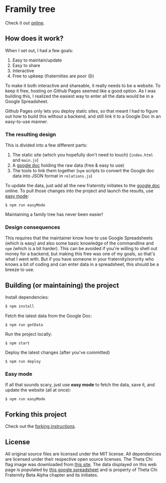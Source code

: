 # Framily tree

Check it out [online](https://nfischer.github.io/framily-tree).

## How does it work?

When I set out, I had a few goals:

 1. Easy to maintain/update
 2. Easy to share
 3. Interactive
 4. Free to upkeep (fraternities are poor :cry:)

To make it both interactive and shareable, it really needs to be a website. To
keep it free, hosting on Github Pages seemed like a good option. As I was
building this, I realized the easiest way to enter all the data would be in a
Google Spreadsheet.

Github Pages only lets you deploy static sites, so that meant I had to figure
out how to build this without a backend, and still link it to a Google Doc in an
easy-to-use manner.

### The resulting design

This is divided into a few different parts:

 1. The static site (which you hopefully don't need to touch) (`index.html` and
    `main.js`)
 2. A [google
    doc](https://docs.google.com/spreadsheets/d/1h6dVJKtETWX3Kr9PT6EaLu0gGavdi8Gnj4IlX155pfY/edit#gid=0)
    holding the raw data (free & easy to use)
 3. The tools to link them together (`npm` scripts to convert the Google doc
    data into JSON format in `relations.js`)

To update the data, just add all the new fraternity initiates to the [google
doc](https://docs.google.com/spreadsheets/d/1h6dVJKtETWX3Kr9PT6EaLu0gGavdi8Gnj4IlX155pfY/edit#gid=0)
online. To pull those changes into the project and launch the results, use [easy
mode](#easy-mode):

```
$ npm run easyMode
```

Maintaining a family tree has never been easier!

### Design consequences

This requires that the maintainer know how to use Google Spreadsheets (which is
easy) and also some basic knowledge of the commandline and `npm` (which is a bit
harder). This can be avoided if you're willing to shell out money for a backend,
but making this free was one of my goals, so that's what I went with. But if you
have someone in your fraternity/sorority who knows a bit of coding and can enter
data in a spreadsheet, this should be a breeze to use.

## Building (or maintaining) the project

Install dependencies:

```bash
$ npm install
```

Fetch the latest data from the Google Doc:

```
$ npm run getData
```

Run the project locally:

```
$ npm start
```

Deploy the latest changes (after you've committed)

```
$ npm run deploy
```

### Easy mode

If all that sounds scary, just use **easy mode** to fetch the data, save it, and
update the website (all at once):

```
$ npm run easyMode
```

## Forking this project

Check out the [forking instructions](forking.md).

## License

All original source files are licensed under the MIT license. All dependencies
are licensed under their respective open source licenses. The Theta Chi flag
image was downloaded from [this
site](https://upload.wikimedia.org/wikipedia/en/d/df/OX_Flag.png). The data
displayed on this web page is populated by [this google
spreadsheet](https://docs.google.com/spreadsheets/d/1h6dVJKtETWX3Kr9PT6EaLu0gGavdi8Gnj4IlX155pfY/edit?usp=sharing)
and is property of Theta Chi Fraternity Beta Alpha chapter and its initiates.

